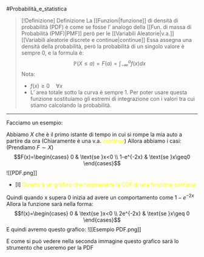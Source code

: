 #Probabilità_e_statistica 
>[!Definizione]  Definizione
>La [[Funzioni|funzione]] di densità di probabilità (PDF) è come se fosse l’ analogo della [[Fun. di massa di Probabilità (PMF)|PMF]] però per le [[Variabili Aleatorie|v.a.]] [[Variabili aleatorie discrete e continue|continue]]
>Essa assegna una densità della probabilità, però la probabilità di un singolo valore è sempre 0, e la formula è:
>$$\mathbb{P}(X\leq a)=F(a)=\int^a_{-\infty}f(x)dx$$
>Nota:
>- $f(x)\geq0 \quad \forall x$
>- L’ area totale sotto la curva è sempre 1.
>Per poter usare questa funzione sostituiamo gli estremi di integrazione con i valori tra cui stiamo calcolando la probabilità.

---
Facciamo un esempio:

Abbiamo $X$ che è il primo istante di tempo in cui si rompe la mia auto a partire da ora (Chiaramente è una v.a. <font color="#ffff00">continua</font>)
Allora abbiamo i casi: (Prendiamo $F \sim X$)
$$F(x)=\begin{cases}
0  & \text{se }x<0 \\
1-e^{-2x} & \text{se }x\geq0
\end{cases}$$
![[PDF.png]]
- [I] <font color="#ffff00">Questo è un grafico che rappresenta la CDF di una funzione continua</font>
 
Quindi quando x supera 0 inizia ad avere un comportamento come $1-e^{-2x}$
Allora la funzione sarà nella forma:
$$f(x)=\begin{cases}
0 & \text{se }x<0 \\
2e^{-2x} & \text{se }x\geq 0
\end{cases}$$
E quindi avremo questo grafico:
![[Esempio PDF.png]]

E come si può vedere nella seconda immagine questo grafico sarà lo strumento che useremo per la PDF